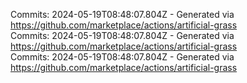 Commits: 2024-05-19T08:48:07.804Z - Generated via https://github.com/marketplace/actions/artificial-grass
<br>
Commits: 2024-05-19T08:48:07.804Z - Generated via https://github.com/marketplace/actions/artificial-grass
<br>
Commits: 2024-05-19T08:48:07.804Z - Generated via https://github.com/marketplace/actions/artificial-grass
<br>
